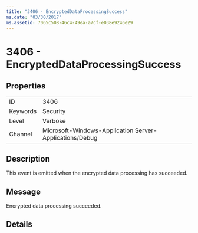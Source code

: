 ```yaml
---
title: "3406 - EncryptedDataProcessingSuccess"
ms.date: "03/30/2017"
ms.assetid: 7065c508-46c4-49ea-a7cf-e038e9246e29
---
```

# 3406 - EncryptedDataProcessingSuccess

## Properties  
  
|||  
|-|-|  
|ID|3406|  
|Keywords|Security|  
|Level|Verbose|  
|Channel|Microsoft-Windows-Application Server-Applications/Debug|  
  
## Description  

 This event is emitted when the encrypted data processing has succeeded.  
  
## Message  

 Encrypted data processing succeeded.  
  
## Details
